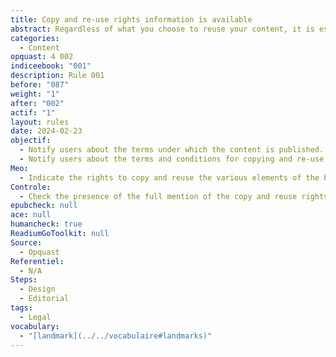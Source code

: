 ```yaml
---
title: Copy and re-use rights information is available
abstract: Regardless of what you choose to reuse your content, it is essential to inform people about their rights in this area.
categories:
  - Content
opquast: 4 002
indiceebook: "001"
description: Rule 001
before: "087"
weight: "1"
after: "002"
actif: "1"
layout: rules
date: 2024-02-23
objectif:
  - Notify users about the terms under which the content is published.
  - Notify users about the terms and conditions for copying and re-use.
Meo:
  - Indicate the rights to copy and reuse the various elements of the book on one or more pages written and identified as such (copyright page and credit page).
Controle:
  - Check the presence of the full mention of the copy and reuse rights in one or more pages of the content table or through one or more repaint points (landmark).
epubcheck: null
ace: null
humancheck: true
ReadiumGoToolkit: null
Source:
  - Opquast
Referentiel:
  - N/A
Steps:
  - Design
  - Editorial
tags:
  - Legal
vocabulary: 
  - "[landmark](../../vocabulaire#landmarks)"
---
```

